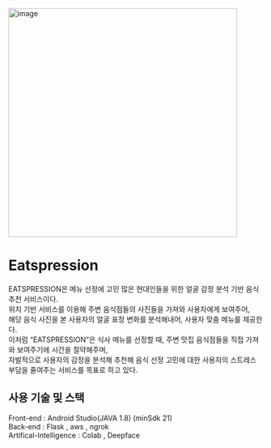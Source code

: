 <img width="452" alt="image" src="https://user-images.githubusercontent.com/75569293/173235033-ca2b9e85-a9b7-4bba-ad4c-47353dba8b4d.png"></img>
# Eatspression
EATSPRESSION은 메뉴 선정에 고민 많은 현대인들을 위한 얼굴 감정 분석 기반 음식 추천 서비스이다.<br>
위치 기반 서비스를 이용해 주변 음식점들의 사진들을 가져와 사용자에게 보여주어,<br> 해당 음식 사진을 본 사용자의 얼굴 표정 변화를 분석해내어, 사용자 맞춤 메뉴를 제공한다.<br>
이처럼 “EATSPRESSION”은 식사 메뉴를 선정할 때, 주변 맛집 음식점들을 직접 가져와 보여주기에 시간을 절약해주며, <br>자발적으로 사용자의 감정을 분석해 추천해 음식 선정 고민에 대한 사용자의 스트레스 부담을 줄여주는 서비스를 목표로 하고 있다.<br>
## 사용 기술 및 스택
Front-end : Android Studio(JAVA 1.8) (minSdk 21)<br>
Back-end : Flask , aws , ngrok<br>
Artifical-Intelligence : Colab , Deepface<br>
